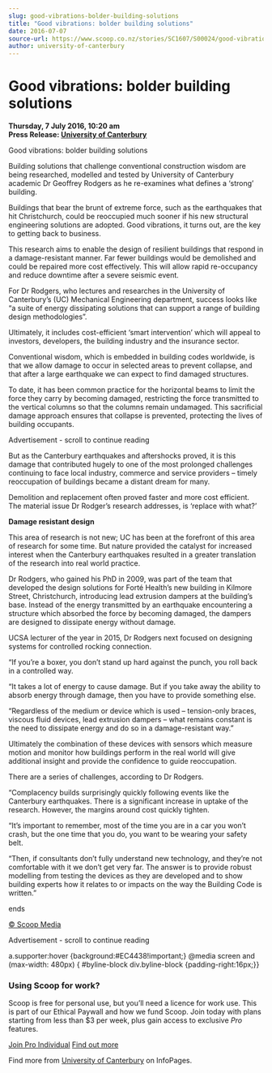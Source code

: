 ```yaml
---
slug: good-vibrations-bolder-building-solutions
title: "Good vibrations: bolder building solutions"
date: 2016-07-07
source-url: https://www.scoop.co.nz/stories/SC1607/S00024/good-vibrations-bolder-building-solutions.htm
author: university-of-canterbury
---
```

Good vibrations: bolder building solutions
==========================================

**Thursday, 7 July 2016, 10:20 am**  
**Press Release: [University of Canterbury](https://info.scoop.co.nz/University_of_Canterbury)**

Good vibrations: bolder building solutions

Building solutions that challenge conventional construction wisdom are being researched, modelled and tested by University of Canterbury academic Dr Geoffrey Rodgers as he re-examines what defines a ‘strong’ building.

Buildings that bear the brunt of extreme force, such as the earthquakes that hit Christchurch, could be reoccupied much sooner if his new structural engineering solutions are adopted. Good vibrations, it turns out, are the key to getting back to business.

This research aims to enable the design of resilient buildings that respond in a damage-resistant manner. Far fewer buildings would be demolished and could be repaired more cost effectively. This will allow rapid re-occupancy and reduce downtime after a severe seismic event.

For Dr Rodgers, who lectures and researches in the University of Canterbury’s (UC) Mechanical Engineering department, success looks like “a suite of energy dissipating solutions that can support a range of building design methodologies”.

Ultimately, it includes cost-efficient ‘smart intervention’ which will appeal to investors, developers, the building industry and the insurance sector.

Conventional wisdom, which is embedded in building codes worldwide, is that we allow damage to occur in selected areas to prevent collapse, and that after a large earthquake we can expect to find damaged structures.

To date, it has been common practice for the horizontal beams to limit the force they carry by becoming damaged, restricting the force transmitted to the vertical columns so that the columns remain undamaged. This sacrificial damage approach ensures that collapse is prevented, protecting the lives of building occupants.

Advertisement - scroll to continue reading





But as the Canterbury earthquakes and aftershocks proved, it is this damage that contributed hugely to one of the most prolonged challenges continuing to face local industry, commerce and service providers – timely reoccupation of buildings became a distant dream for many.

Demolition and replacement often proved faster and more cost efficient. The material issue Dr Rodger’s research addresses, is ‘replace with what?’

**Damage resistant design**

This area of research is not new; UC has been at the forefront of this area of research for some time. But nature provided the catalyst for increased interest when the Canterbury earthquakes resulted in a greater translation of the research into real world practice.

Dr Rodgers, who gained his PhD in 2009, was part of the team that developed the design solutions for Forté Health’s new building in Kilmore Street, Christchurch, introducing lead extrusion dampers at the building’s base. Instead of the energy transmitted by an earthquake encountering a structure which absorbed the force by becoming damaged, the dampers are designed to dissipate energy without damage.

UCSA lecturer of the year in 2015, Dr Rodgers next focused on designing systems for controlled rocking connection.

“If you’re a boxer, you don’t stand up hard against the punch, you roll back in a controlled way.

“It takes a lot of energy to cause damage. But if you take away the ability to absorb energy through damage, then you have to provide something else.

“Regardless of the medium or device which is used – tension-only braces, viscous fluid devices, lead extrusion dampers – what remains constant is the need to dissipate energy and do so in a damage-resistant way.”

Ultimately the combination of these devices with sensors which measure motion and monitor how buildings perform in the real world will give additional insight and provide the confidence to guide reoccupation.

There are a series of challenges, according to Dr Rodgers.

“Complacency builds surprisingly quickly following events like the Canterbury earthquakes. There is a significant increase in uptake of the research. However, the margins around cost quickly tighten.

“It’s important to remember, most of the time you are in a car you won’t crash, but the one time that you do, you want to be wearing your safety belt.

“Then, if consultants don’t fully understand new technology, and they’re not comfortable with it we don’t get very far. The answer is to provide robust modelling from testing the devices as they are developed and to show building experts how it relates to or impacts on the way the Building Code is written.”

  
ends

[© Scoop Media](http://www.scoop.co.nz/about/terms.html)  

Advertisement - scroll to continue reading



a.supporter:hover {background:#EC4438!important;} @media screen and (max-width: 480px) { #byline-block div.byline-block {padding-right:16px;}}

### Using Scoop for work?

Scoop is free for personal use, but you’ll need a licence for work use. This is part of our Ethical Paywall and how we fund Scoop. Join today with plans starting from less than $3 per week, plus gain access to exclusive _Pro_ features.  
  
[Join Pro Individual](https://pro.scoop.co.nz/Individual/?from=ProIn24) [Find out more](https://pro.scoop.co.nz/using-scoop-for-work/?from=ProIn24)

Find more from [University of Canterbury](https://info.scoop.co.nz/University_of_Canterbury) on InfoPages.